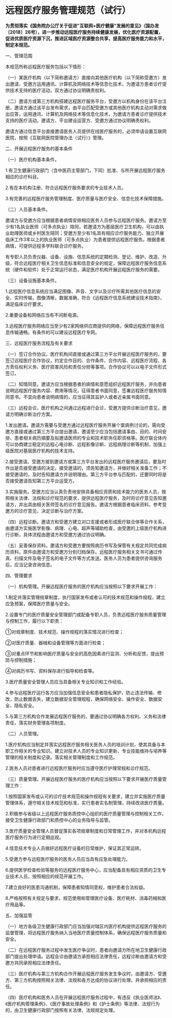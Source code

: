 # 远程医疗服务管理规范（试行）

**为贯彻落实《国务院办公厅关于促进"互联网+医疗健康"发展的意见》（国办发〔2018〕26号），进一步推动远程医疗服务持续健康发展，优化医疗资源配置，促进优质医疗资源下沉，推进区域医疗资源整合共享，提高医疗服务能力和水平，制定本规范。**

一、管理范围

本规范所称远程医疗服务包括以下情形：

（一）某医疗机构（以下简称邀请方）直接向其他医疗机构（以下简称受邀方）发出邀请，受邀方运用通讯、计算机及网络技术等信息化技术，为邀请方患者诊疗提供技术支持的医疗活动，双方通过协议明确责权利。

（二）邀请方或第三方机构搭建远程医疗服务平台，受邀方以机构身份在该平台注册，邀请方通过该平台发布需求，由平台匹配受邀方或其他医疗机构主动对需求做出应答，运用通讯、计算机及网络技术等信息化技术，为邀请方患者诊疗提供技术支持的医疗活动。邀请方、平台建设运营方、受邀方通过协议明确责权利。

邀请方通过信息平台直接邀请医务人员提供在线医疗服务的，必须申请设置互联网医院，按照《互联网医院管理办法（试行）》管理。

二、开展远程医疗服务的基本条件

（一）医疗机构基本条件。

1.有卫生健康行政部门（含中医药主管部门，下同）批准、与所开展远程医疗服务相应的诊疗科目。

2.有在本机构注册、符合远程医疗服务要求的专业技术人员。

3.有完善的远程医疗服务管理制度、医疗质量与医疗安全、信息化技术保障措施。

（二）人员基本条件。

邀请方与受邀方应当根据患者病情安排相应医务人员参与远程医疗服务。邀请方至少有1名执业医师（可多点执业）陪同，若邀请方为基层医疗卫生机构，可以由执业助理医师或乡村医生陪同；受邀方至少有1名具有相应诊疗服务能力、独立开展临床工作3年以上的执业医师（可多点执业）为患者提供远程医疗服务。根据患者病情，可提供远程多学科联合诊疗服务。

有专职人员负责仪器、设备、设施、信息系统的定期检测、登记、维护、改造、升级，符合远程医疗相关卫生信息标准和信息安全的规定，保障远程医疗服务信息系统（硬件和软件）处于正常运行状态，满足医疗机构开展远程医疗服务的需要。

（三）设备设施基本条件。

1.远程医疗信息系统应当满足图像、声音、文字以及诊疗所需其他医疗信息的安全、实时传输，图像清晰，数据准确，符合《远程医疗信息系统建设技术指南》，满足临床诊疗要求。

2.重要设备和网络应当有不间断电源。

3.远程医疗服务网络应当至少有2家网络供应商提供的网络，保障远程医疗服务信息传输通畅。有条件的可以建设远程医疗专网。

三、远程医疗服务流程及有关要求

（一）签订合作协议。医疗机构间直接或通过第三方平台开展远程医疗服务的，要签订远程医疗合作协议，约定合作目的、合作条件、合作内容、远程医疗流程、各方责任权利义务、医疗损害风险和责任分担等事项。合作协议可以以电子文件形式签订。

（二）知情同意。邀请方应当根据患者的病情和意愿组织远程医疗服务，并向患者说明远程医疗服务内容、费用等情况，征得患者书面同意，签署远程医疗服务知情同意书。不宜向患者说明病情的，应当征得其监护人或者近亲属书面同意。

（三）远程会诊。医疗机构之间通过远程进行会诊，受邀方提供诊断治疗意见，邀请方明确诊断治疗方案。

1.发出邀请。邀请方需要与受邀方通过远程医疗服务开展个案病例讨论的，需向受邀方直接或通过第三方平台提出邀请，邀请至少应当包括邀请事由、目的、时间安排、患者相关病历摘要及拟邀请医师的专业和技术职务任职资格等。医疗联合体内可以协商建立稳定的远程心电诊断、远程影像诊断、远程病理诊断等机制，加强上级医院对基层医疗机构的技术支持。

2.接受邀请。受邀方接到邀请方或第三方平台发出的远程医疗服务邀请后，要及时作出是否接受邀请的决定。接受邀请的，须告知邀请方，并做好相关准备工作；不接受邀请的，及时告知邀请方并说明理由。第三方平台参与匹配的，还要同时将是否接受邀请告知第三方平台运营方。

3.实施服务。受邀方应当认真负责地安排具备相应资质和技术能力的医务人员，按照相关法律、法规和诊疗规范的要求，提供远程医疗服务，及时将诊疗意见告知邀请方，并出具由相关医师签名的诊疗意见报告。邀请方根据患者临床资料，参考受邀方的诊疗意见，决定诊断与治疗方案。

（四）远程诊断。邀请方和受邀方建立对口支援或者形成医疗联合体等合作关系，由邀请方实施医学影像、病理、心电、超声等辅助检查，由受邀的上级医疗机构进行诊断，具体流程由邀请方和受邀方通过协议明确。

（五）妥善保存资料。邀请方和受邀方要按照病历书写及保管有关规定共同完成病历资料，原件由邀请方和受邀方分别归档保存。远程医疗服务相关文书可通过传真、扫描文件及电子签名的电子文件等方式发送。医务人员为患者提供咨询服务后，应当记录咨询信息。

四、管理要求

（一）机构管理。开展远程医疗服务的医疗机构应当按照以下要求开展工作：

1.制定并落实管理规章制度，执行国家发布或者认可的技术规范和操作规程，建立应急预案，保障医疗质量与安全。

2.设置专门的医疗质量安全管理部门或配备专职人员，负责远程医疗服务质量管理与控制工作，履行以下职责：

①对规章制度、技术规范、操作规程的落实情况进行检查；

②对医疗质量、器械和设备管理等方面进行检查；

③对重点环节和影响医疗质量与安全的高危因素进行监测、分析和反馈，提出预防与控制措施；

④对病历书写、资料保存进行指导和检查等。

3.医疗质量安全管理人员应当具备相关专业知识和工作经验。

4.参与远程医疗运行各方应当加强信息安全和患者隐私保护，防止违法传输、修改，防止数据丢失，建立数据安全管理规程，确保网络安全、操作安全、数据安全、隐私安全。

5.与第三方机构合作发展远程医疗服务的，要通过协议明确各方权利、义务和法律责任，落实财务管理各项制度。

（二）人员管理。

1.医疗机构应当制定并落实远程医疗服务相关医务人员的培训计划，使其具备与本职工作相关的专业知识。建立对技术人员的专业知识更新、专业技能维持与培养等管理的相关制度和记录。落实相关管理制度和工作规范。

2.医务人员对患者进行远程医疗服务时应当遵守医疗护理常规和诊疗规范。

（三）质量管理。开展远程医疗服务的医疗机构应当按照以下要求开展医疗质量管理工作：

1.按照国家发布或认可的诊疗技术规范和操作规程有关要求，建立并实施医疗质量管理体系，遵守相关技术规范和标准，实行患者实名制管理，持续改进医疗质量。

2.积极参与省级以上远程医疗服务质控中心组织的医疗质量管理与控制相关工作，接受卫生健康行政部门和质控中心的业务指导与监管。

3.医疗质量安全管理人员督促落实各项规章制度和日常管理工作，并对本机构远程医疗服务行为进行定期巡视。

4.信息技术专业人员做好远程医疗设备的日常维护，保证其正常运转。

5.受邀方参与远程医疗服务的医务人员应当具有应急处理能力。

6.提供医学检查检验等服务的远程医疗服务中心，应当配备具有相应资质的卫生专业技术人员，按照相应的规范开展工作。

7.建立良好的医患沟通机制，保障患者知情同意权，维护患者合法权益。

8.严格按照有关规定与要求，规范使用和管理医疗设备、医疗耗材、消毒药械和医疗用品等。

五、加强监管

（一）地方各级卫生健康行政部门应当加强对辖区内医疗机构提供远程医疗服务的监督管理，将远程医疗服务纳入当地医疗质量控制体系，确保远程医疗服务质量和安全。

（二）在远程医疗服务过程中发生医疗争议时，患者向邀请方所在地卫生健康行政部门提出处理申请。远程会诊由邀请方承担相应法律责任，远程诊断由邀请方和受邀方共同承担相应法律责任。

（三）医疗机构与第三方机构合作开展远程医疗服务发生争议时，由邀请方、受邀方、第三方机构按照相关法律、法规和各方达成的协议进行处理，并承担相应的责任。

（四）医疗机构和医务人员在开展远程医疗服务过程中，有违反《执业医师法》、《医疗机构管理条例》、《医疗事故处理条例》和《护士条例》等法律、法规行为的，由卫生健康行政部门按照有关法律、法规规定处理。
